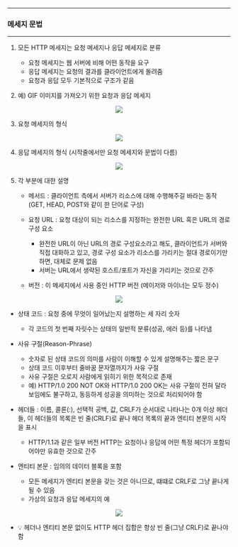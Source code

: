 -----
### 메세지 문법
-----
1. 모든 HTTP 메세지는 요청 메세지나 응답 메세지로 분류
   - 요청 메세지는 웹 서버에 비해 어떤 동작을 요구
   - 응답 메세지는 요청의 결과를 클라이언트에게 돌려줌
   - 요청과 응답 모두 기본적으로 구조가 같음

2. 예) GIF 이미지를 가져오기 위한 요청과 응답 메세지
<div align="center">
<img src="https://github.com/user-attachments/assets/4059a4cc-d549-4b7a-9d3f-8bfd2f3b2f18">
</div>

3. 요청 메세지의 형식
<div align="center">
<img src="https://github.com/user-attachments/assets/c416a087-4181-4bde-816c-6ea35cdc1e4c">
</div>

4. 응답 메세지의 형식 (시작줄에서만 요청 메세지와 문법이 다름)
<div align="center">
<img src="https://github.com/user-attachments/assets/eb465b4d-cd2e-4c68-b6b2-436f0ca125b9">
</div>

5. 각 부분에 대한 설명
   - 메서드 : 클라이언트 측에서 서버가 리소스에 대해 수행해주길 바라는 동작 (GET, HEAD, POST와 같이 한 단어로 구성)
   - 요청 URL : 요청 대상이 되는 리소스를 지정하는 완전한 URL 혹은 URL의 경로 구성 요소
     + 완전한 URL이 아닌 URL의 경로 구성요소라고 해도, 클라이언트가 서버와 직접 대화하고 있고, 경로 구성 요소가 리소스를 가리키는 절대 경로이기만 하면, 대체로 문제 없음
     + 서버는 URL에서 생략된 호스트/포트가 자신을 가리키는 것으로 간주

   - 버전 : 이 메세지에서 사용 중인 HTTP 버전 (메이저와 마이너는 모두 정수)
<div align="center">
<img src="https://github.com/user-attachments/assets/89d371ff-f70d-41ad-9775-4e72250a8870">
</div>

   - 상태 코드 : 요청 중에 무엇이 일어났는지 설명하는 세 자리 숫자
     + 각 코드의 첫 번째 자릿수는 상태의 일반적 분류(성공, 에러 등)를 나타냄

   - 사유 구절(Reason-Phrase)
     + 숫자로 된 상태 코드의 의미를 사람이 이해할 수 있게 설명해주는 짧은 문구
     + 상태 코드 이후부터 줄바꿈 문자열까지가 사유 구절
     + 사유 구절은 오로지 사람에게 읽히기 위한 목적으로 존재
     + 예) HTTP/1.0 200 NOT OK와 HTTP/1.0 200 OK는 사유 구절이 전혀 달라보임에도 불구하고, 동등하게 성공을 의미하는 것으로 처리되어야 함

   - 헤더들 : 이름, 콜론(:), 선택적 공백, 값, CRLF가 순서대로 나타나는 0개 이상 헤더들, 이 헤더들의 목록은 빈 줄(CRLF)로 끝나 헤더 목록의 끝과 엔티티 본문의 시작을 표시
     + HTTP/1.1과 같은 일부 버전 HTTP는 요청이나 응답에 어떤 특정 헤더가 포함되어야만 유효한 것으로 간주

   - 엔티티 본문 : 임의의 데이터 블록을 포함
     + 모든 메세지가 엔티티 본문을 갖는 것은 아니므로, 떄떄로 CRLF로 그냥 끝나게 될 수 있음
     + 가상의 요청과 응답 메세지의 예
<div align="center">
<img src="https://github.com/user-attachments/assets/1f16402d-11b6-47b8-bff3-62ed3ab778cc">
</div>

   - 💡 헤더나 엔티티 본문 없이도 HTTP 헤더 집합은 항상 빈 줄(그냥 CRLF)로 끝나야 함
